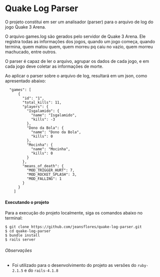 # Quake Log Parser

O projeto constitui em ser um analisador (parser) para o arquivo de log do jogo Quake 3 Arena.

O arquivo games.log são gerados pelo servidor de Quake 3 Arena. Ele registra todas as informações dos jogos, quando um jogo começa, quando termina, quem matou quem, quem morreu pq caiu no vazio, quem morreu machucado, entre outros.

O parser é capaz de ler o arquivo, agrupar os dados de cada jogo, e em cada jogo deve coletar as informações de morte.

Ao aplicar o parser sobre o arquivo de log, resultará em um json, como apresentado abaixo:

      "games": [
          {
            "id": "1",
            "total_kills": 11,
            "players": {
              "Isgalamido": {
                "name": "Isgalamido",
                "kills": -3
              },
              "Dono da Bola": {
                "name": "Dono da Bola",
                "kills": 0
              },
              "Mocinha": {
                "name": "Mocinha",
                "kills": 0
              }
            },
            "means_of_death": {
              "MOD_TRIGGER_HURT": 7,
              "MOD_ROCKET_SPLASH": 3,
              "MOD_FALLING": 1
            }
          }
        ]

#### Executando o projeto

Para a execução do projeto localmente, siga os comandos abaixo no terminal:

    $ git clone https://github.com/jeansflores/quake-log-parser.git
    $ cd quake-log-parser
    $ bundle install
    $ rails server

###### Observações

- Foi utilizado para o desenvolvimento do projeto as versões do `ruby-2.1.5` e do `rails-4.1.8`
